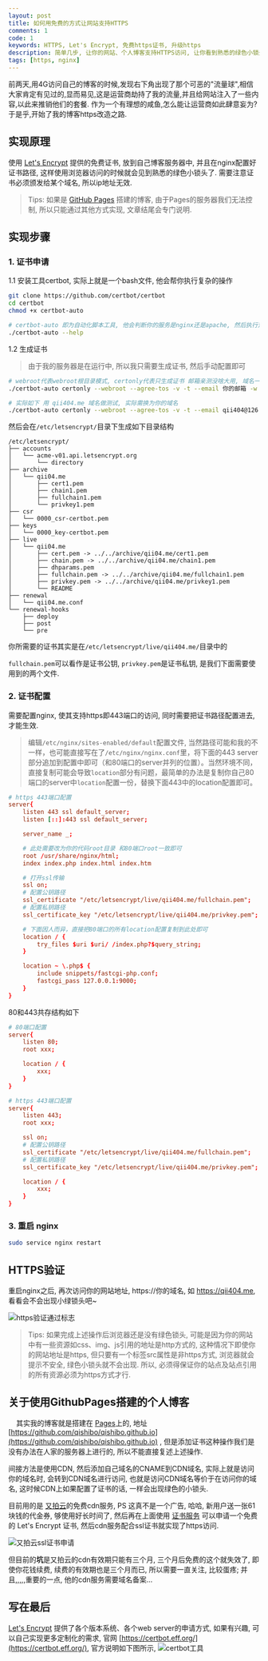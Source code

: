 ```yaml
---
layout: post
title: 如何用免费的方式让网站支持HTTPS
comments: 1
code: 1
keywords: HTTPS, Let's Encrypt, 免费https证书, 升级https
description: 简单几步, 让你的网站、个人博客支持HTTPS访问, 让你看到熟悉的绿色小锁头
tags: [https, nginx]
---
```


前两天,用4G访问自己的博客的时候,发现右下角出现了那个可恶的"流量球",相信大家肯定有见过的,显而易见,这是运营商劫持了我的流量,并且给网站注入了一些内容,以此来推销他们的套餐. 作为一个有理想的咸鱼,怎么能让运营商如此肆意妄为?于是乎,开始了我的博客https改造之路.


## 实现原理
使用 [Let's Encrypt](https://letsencrypt.org/) 提供的免费证书, 放到自己博客服务器中, 并且在nginx配置好证书路径, 这样使用浏览器访问的时候就会见到熟悉的绿色小锁头了. 需要注意证书必须颁发给某个域名, 所以ip地址无效.
> Tips: 如果是 [GitHub Pages](https://pages.github.com/) 搭建的博客, 由于Pages的服务器我们无法控制, 所以只能通过其他方式实现, 文章结尾会专门说明.

## 实现步骤

### 1. 证书申请

1.1 安装工具certbot, 实际上就是一个bash文件, 他会帮你执行复杂的操作

```bash
git clone https://github.com/certbot/certbot
cd certbot
chmod +x certbot-auto

# certbot-auto 即为自动化脚本工具, 他会判断你的服务是nginx还是apache, 然后执行对应逻辑
./certbot-auto --help
```

1.2 生成证书

> 由于我的服务器是在运行中, 所以我只需要生成证书, 然后手动配置即可


```bash
# webroot代表webroot根目录模式, certonly代表只生成证书 邮箱亲测没啥大用, 域名一定要和自己要申请证书的域名一致
./certbot-auto certonly --webroot --agree-tos -v -t --email 你的邮箱 -w 服务器根目录 -d 你要申请的域名

# 实际如下 用 qii404.me 域名做测试, 实际需换为你的域名
./certbot-auto certonly --webroot --agree-tos -v -t --email qii404@126.com -w /usr/share/nginx/html/ -d qii404.me
```

然后会在`/etc/letsencrypt/`目录下生成如下目录结构

```
/etc/letsencrypt/
├── accounts
│   └── acme-v01.api.letsencrypt.org
│       └── directory
├── archive
│   └── qii04.me
│       ├── cert1.pem
│       ├── chain1.pem
│       ├── fullchain1.pem
│       └── privkey1.pem
├── csr
│   └── 0000_csr-certbot.pem
├── keys
│   └── 0000_key-certbot.pem
├── live
│   └── qii04.me
│       ├── cert.pem -> ../../archive/qii04.me/cert1.pem
│       ├── chain.pem -> ../../archive/qii04.me/chain1.pem
│       ├── dhparams.pem
│       ├── fullchain.pem -> ../../archive/qii04.me/fullchain1.pem
│       ├── privkey.pem -> ../../archive/qii04.me/privkey1.pem
│       └── README
├── renewal
│   └── qii04.me.conf
└── renewal-hooks
    ├── deploy
    ├── post
    └── pre
```

你所需要的证书其实是在`/etc/letsencrypt/live/qii404.me/`目录中的

`fullchain.pem`可以看作是证书公钥, `privkey.pem`是证书私钥, 是我们下面需要使用到的两个文件.

### 2. 证书配置

需要配置nginx, 使其支持https即443端口的访问, 同时需要把证书路径配置进去, 才能生效.

> 编辑`/etc/nginx/sites-enabled/default`配置文件, 当然路径可能和我的不一样，也可能直接写在了`/etc/nginx/nginx.conf`里，将下面的443 server部分追加到配置中即可（和80端口的server并列的位置）。当然环境不同，直接复制可能会导致`location`部分有问题，最简单的办法是复制你自己80端口的server中`location`配置一份，替换下面443中的location配置即可。

```conf
# https 443端口配置
server{
    listen 443 ssl default_server;
    listen [::]:443 ssl default_server;

    server_name _;

    # 此处需要改为你的代码root目录 和80端口root一致即可
    root /usr/share/nginx/html;
    index index.php index.html index.htm

    # 打开ssl传输
    ssl on;
    # 配置公钥路径
    ssl_certificate "/etc/letsencrypt/live/qii404.me/fullchain.pem";
    # 配置私钥路径
    ssl_certificate_key "/etc/letsencrypt/live/qii404.me/privkey.pem";

    # 下面因人而异，直接把80端口的所有location配置复制到此处即可
    location / {
        try_files $uri $uri/ /index.php?$query_string;
    }

    location ~ \.php$ {
        include snippets/fastcgi-php.conf;
        fastcgi_pass 127.0.0.1:9000;
    }
}
```

80和443共存结构如下

```conf
# 80端口配置
server{
    listen 80;
    root xxx;

    location / {
        xxx;
    }
}

# https 443端口配置
server{
    listen 443;
    root xxx;

    ssl on;
    # 配置公钥路径
    ssl_certificate "/etc/letsencrypt/live/qii404.me/fullchain.pem";
    # 配置私钥路径
    ssl_certificate_key "/etc/letsencrypt/live/qii404.me/privkey.pem";

    location / {
        xxx;
    }
}
```


### 3. 重启 nginx

```bash
sudo service nginx restart
```

## HTTPS验证

重启nginx之后, 再次访问你的网站地址, https://你的域名, 如 https://qii404.me, 看看会不会出现小绿锁头吧~

![https验证通过标志](https://imgup.qii404.me/blog/5d11c0c7c8bb0.jpg)

> Tips: 如果完成上述操作后浏览器还是没有绿色锁头, 可能是因为你的网站中有一些资源如css、img、js引用的地址是http方式的, 这种情况下即使你的网站地址是https, 但只要有一个标签src属性是非https方式, 浏览器就会提示不安全, 绿色小锁头就不会出现. 所以, 必须得保证你的站点及站点引用的所有资源必须为https方式才行.

## 关于使用GithubPages搭建的个人博客

&nbsp;&nbsp;&nbsp;&nbsp;其实我的博客就是搭建在 [Pages](https://pages.github.com/)上的, 地址[https://github.com/qishibo/qishibo.github.io](https://github.com/qishibo/qishibo.github.io) , 但是添加证书这种操作我们是没有办法在人家的服务器上进行的, 所以不能直接复述上述操作.

间接方法是使用CDN, 然后添加自己域名的CNAME到CDN域名, 实际上就是访问你的域名时, 会转到CDN域名进行访问, 也就是访问CDN域名等价于在访问你的域名, 这时候CDN上如果配置了证书的话, 一样会出现绿色的小锁头.

目前用的是 [又拍云](https://www.upyun.com/products/cdn)的免费cdn服务, PS 这真不是一个广告, 哈哈, 新用户送一张61块钱的代金券, 够使用好长时间了, 然后再在上面使用 [证书服务](https://www.upyun.com/products/ssl) 可以申请一个免费的 Let's Encrypt 证书, 然后cdn服务配合ssl证书就实现了https访问.

![又拍云ssl证书申请](https://imgup.qii404.me/blog/5d11c0c83c250.jpg)

但目前的**坑**是又拍云的cdn有效期只能有三个月, 三个月后免费的这个就失效了, 即使你花钱续费, 续费的有效期也是三个月而已, 所以需要一直关注, 比较蛋疼; 并且,,,,,重要的一点, 他的cdn服务需要域名备案...


## 写在最后

[Let's Encrypt](https://letsencrypt.org/) 提供了各个版本系统、各个web server的申请方式, 如果有兴趣, 可以自己实现更多定制化的需求, 官网 [https://certbot.eff.org/](https://certbot.eff.org/), 官方说明如下图所示,
 ![certbot工具](https://imgup.qii404.me/blog/5d11c0c8d7f3b.jpg)
